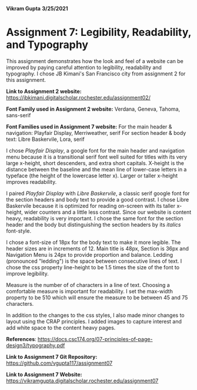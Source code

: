 **Vikram Gupta**
**3/25/2021**
# **Assignment 7: Legibility, Readability, and Typography**
This assignment demonstrates how the look and feel of a website can be improved by paying careful attention to legibility, readability and typography.  I chose JB Kimani's San Francisco city from assignment 2 for this assignment.

**Link to Assignment 2 website:**
https://jbkimani.digitalscholar.rochester.edu/assignment02/

**Font Family used in Assignment 2 website:**
Verdana, Geneva, Tahoma, sans-serif

**Font Families used in Assignment 7 website:**
For the main header & navigation: Playfair Display, Merriweather, serif
For section header & body text: Libre Baskervile, Lora, serif

I chose *Playfair Display*, a google font for the main header and navigation menu because it is a transitional serif font well suited for titles with its very large x-height, short descenders, and extra short capitals.  X-height is the distance between the baseline and the mean line of lower-case letters in a typeface (the height of the lowercase letter x).  Larger or taller x-height improves readability.

I paired *Playfair Display* with *Libre Baskervile*, a classic serif google font for the section headers and body text to provide a good contrast.  I chose Libre Baskervile because it is optimized for reading on-screen with its taller x-height, wider counters and a little less contrast.  Since our website is content heavy, readability is very important.  I chose the same font for the section header and the body but distinguishing the section headers by its *italics* font-style.

I chose a font-size of 18px for the body text to make it more legible. The header sizes are in increments of 12.  Main title is 48px, Section is 36px and Navigation Menu is 24px to provide proportion and balance.  Ledding (pronounced "ledding") is the space between consecutive lines of text.  I chose the css property line-height to be 1.5 times the size of the font to improve legibility.  

Measure is the number of of characters in a line of text.  Choosing a comfortable measure is important for readability.  I set the max-width property to be 510 which will ensure the measure to be between 45 and 75 characters.

In addition to the changes to the css styles, I also made minor changes to layout using the CRAP principles.  I added images to capture interest and add white space to the content heavy pages.

**References**:
https://docs.csc174.org/07-principles-of-page-design3/typography.pdf






**Link to Assignment 7 Git Repository:**
https://github.com/vgupta117/assignment07

**Link to Assignment 7 Website:**
https://vikramgupta.digitalscholar.rochester.edu/assignment07


<!--stackedit_data:
eyJoaXN0b3J5IjpbLTMyMzQzNDUxLC0xMzQwNzY2MTM5LDE5MT
Q5Nzg0NiwtMTk1ODM4OTkxMiwtMjEwMzU4NTQ4MSwtMTM0NTU5
ODA5NywxNDk2ODU3Mzc1LC05NTc5ODE5MDMsLTQzNTU2ODc2N1
19
-->